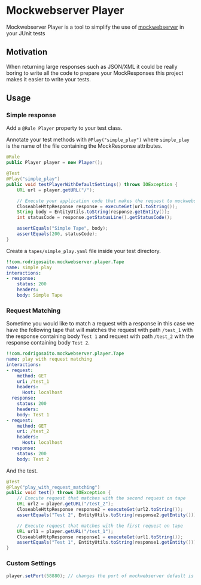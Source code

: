 # Mockwebserver Player

Mockwebserver Player is a tool to simplify the use of [mockwebserver](https://github.com/square/okhttp/tree/master/mockwebserver)
in your JUnit tests

## Motivation
When returning large responses such as JSON/XML it could be really boring to write all the code to prepare
your MockResponses this project makes it easier to write your tests.

## Usage

### Simple response

Add a ```@Rule Player``` property to your test class.

Annotate your test methods with ```@Play("simple_play")``` where ```simple_play```
is the name of the file containing the MockResponse attributes.

```java
@Rule
public Player player = new Player();

@Test
@Play("simple_play")
public void testPlayerWithDefaultSettings() throws IOException {
    URL url = player.getURL("/");

    // Execute your application code that makes the request to mockwebserver
    CloseableHttpResponse response = executeGet(url.toString());
    String body = EntityUtils.toString(response.getEntity());
    int statusCode = response.getStatusLine().getStatusCode();

    assertEquals("Simple Tape", body);
    assertEquals(200, statusCode);
}
```

Create a ```tapes/simple_play.yaml``` file inside your test directory.

```yaml
!!com.rodrigosaito.mockwebserver.player.Tape
name: simple play
interactions:
- response:
    status: 200
    headers:
    body: Simple Tape
```

### Request Matching

Sometime you would like to match a request with a response in this case we have the following tape
that will matches the request with path ```/test_1``` with the response containing body ```Test 1```
and request with path ```/test_2``` with the response containing body ```Test 2```.

```yaml
!!com.rodrigosaito.mockwebserver.player.Tape
name: play with request matching
interactions:
- request:
    method: GET
    uri: /test_1
    headers:
      Host: localhost
  response:
    status: 200
    headers:
    body: Test 1
- request:
    method: GET
    uri: /test_2
    headers:
      Host: localhost
  response:
    status: 200
    body: Test 2
```

And the test.

```java
@Test
@Play("play_with_request_matching")
public void test() throws IOException {
    // Execute request that matches with the second request on tape
    URL url2 = player.getURL("/test_2");
    CloseableHttpResponse response2 = executeGet(url2.toString());
    assertEquals("Test 2", EntityUtils.toString(response2.getEntity()));

    // Execute request that matches with the first request on tape
    URL url1 = player.getURL("/test_1");
    CloseableHttpResponse response1 = executeGet(url1.toString());
    assertEquals("Test 1", EntityUtils.toString(response1.getEntity()));
}
```

### Custom Settings

```java
player.setPort(58880); // changes the port of mockwebserver default is a random port
```
